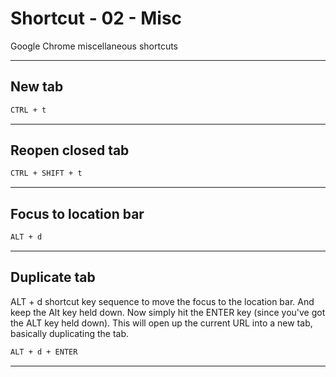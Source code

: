 # Shortcut - 02 - Misc

Google Chrome miscellaneous shortcuts

***

## New tab

```txt
CTRL + t
```

***

## Reopen closed tab

```txt
CTRL + SHIFT + t
```

***

## Focus to location bar

```txt
ALT + d
```

***

## Duplicate tab

ALT + d shortcut key sequence to move the focus to the location bar.
And keep the Alt key held down.
Now simply hit the ENTER key (since you've got the ALT key held down).
This will open up the current URL into a new tab, basically duplicating the tab.

```txt
ALT + d + ENTER
```

***
